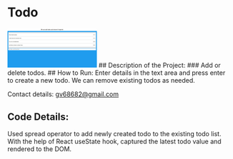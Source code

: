 # Todo 

<img src= "react_todo.JPG" width='200'/>
## Description of the Project:
### Add or delete todos.
## How to Run: 
Enter details in the text area and press enter to create a new todo. We can remove existing todos as needed.


Contact details: gv68682@gmail.com
## Code Details:
Used spread operator to add newly created todo to the existing todo list. With the help of React useState hook, captured the latest todo value and rendered to the DOM.


